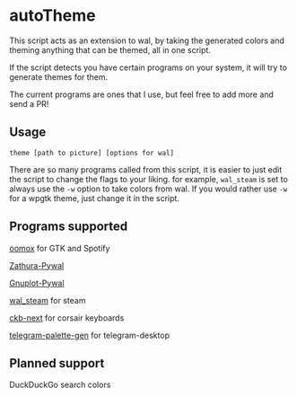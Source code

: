 # autoTheme

This script acts as an extension to wal, by taking the generated colors and theming anything that can be themed, all in one script. 

If the script detects you have certain programs on your system, it will try to generate themes for them.

The current programs are ones that I use, but feel free to add more and send a PR!

## Usage

`theme [path to picture] [options for wal]`

There are so many programs called from this script, it is easier to just edit the script to change the flags to your liking. for example, `wal_steam` is set to always use the `-w` option to take colors from wal. If you would rather use `-w` for a wpgtk theme, just change it in the script.

## Programs supported
[oomox](https://github.com/themix-project/oomox) for GTK and Spotify

[Zathura-Pywal](https://github.com/GideonWolfe/Zathura-Pywal)

[Gnuplot-Pywal](https://github.com/GideonWolfe/Gnuplot-Pywal)

[wal_steam](https://github.com/kotajacob/wal_steam) for steam

[ckb-next](https://github.com/ckb-next/ckb-next) for corsair keyboards

[telegram-palette-gen](https://github.com/matgua/telegram-palette-gen) for telegram-desktop

## Planned support
DuckDuckGo search colors
